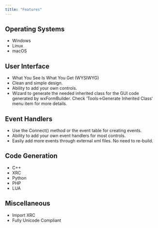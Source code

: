 ```yaml
---
title: "Features"
---
```


## Operating Systems

- Windows
- Linux
- macOS

## User Interface

- What You See Is What You Get (WYSIWYG)
- Clean and simple design.
- Ability to add your own controls.
- Wizard to generate the needed inherited class for the GUI code generated by
  wxFormBuilder. Check ‘Tools->Generate Inherited Class’ menu item for more details.

## Event Handlers

- Use the Connect() method or the event table for creating events.
- Ability to add your own event handlers for most controls.
- Easily add more events through external xml files. No need to re-build.

## Code Generation

- C++
- XRC
- Python
- PHP
- LUA

## Miscellaneous

- Import XRC
- Fully Unicode Compliant
